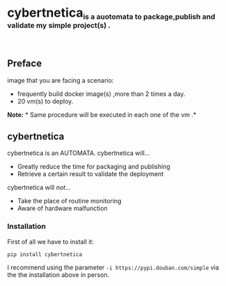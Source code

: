 # <h1> cybertnetica<sub><sub><sup>is a auotomata to package,publish and validate my simple project(s) .</sup></sub></sub></h1><br>

## Preface

image that you are facing a scenario: 

*  frequently build docker image(s) ,more than 2 times a day.
*  20 vm(s) to deploy.

**Note:** * Same procedure will be executed in each one of the vm .*

## cybertnetica

cybertnetica is an AUTOMATA.  cybertnetica will...

* Greatly reduce the time for packaging and publishing
* Retrieve a certain result to validate the deployment 

cybertnetica will _not_...

* Take the place of routine monitoring
* Aware of hardware malfunction


### Installation

First of all we have to install it:
```Shell
pip install cybertnetica
```
I recommend using the parameter ``-i https://pypi.douban.com/simple`` via the the installation above in person.